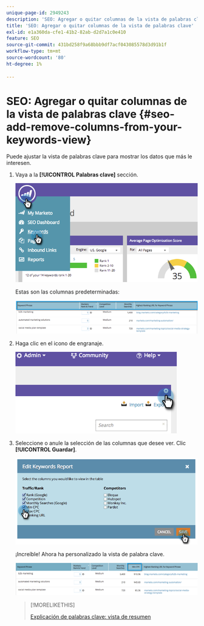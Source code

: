 ```yaml
---
unique-page-id: 2949243
description: 'SEO: Agregar o quitar columnas de la vista de palabras clave - Documentos de Marketo - Documentación del producto'
title: 'SEO: Agregar o quitar columnas de la vista de palabras clave'
exl-id: e1a360da-cfe1-41b2-82ab-d2d7a1c0e410
feature: SEO
source-git-commit: 431bd258f9a68bbb9df7acf043085578d3d91b1f
workflow-type: tm+mt
source-wordcount: '80'
ht-degree: 1%

---
```


# SEO: Agregar o quitar columnas de la vista de palabras clave {#seo-add-remove-columns-from-your-keywords-view}

Puede ajustar la vista de palabras clave para mostrar los datos que más le interesen.

1. Vaya a la **[!UICONTROL Palabras clave]** sección.

   ![](assets/image2014-9-18-13-3a37-3a31.png)

   Estas son las columnas predeterminadas:

   ![](assets/image2014-9-18-13-3a37-3a36.png)

1. Haga clic en el icono de engranaje.

   ![](assets/image2014-9-18-13-3a37-3a39.png)

1. Seleccione o anule la selección de las columnas que desee ver. Clic **[!UICONTROL Guardar]**.

   ![](assets/image2014-9-18-13-3a37-3a42.png)

   ¡Increíble! Ahora ha personalizado la vista de palabra clave.

   ![](assets/image2014-9-18-13-3a37-3a46.png)

   >[!MORELIKETHIS]
   >
   >[Explicación de palabras clave: vista de resumen](/help/marketo/product-docs/additional-apps/seo/keywords/seo-understanding-keywords.md)
